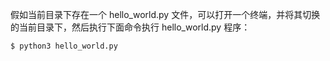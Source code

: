 假如当前目录下存在一个 hello_world.py 文件，可以打开一个终端，并将其切换的当前目录下，然后执行下面命令执行 hello_world.py 程序：

```console
$ python3 hello_world.py
```

